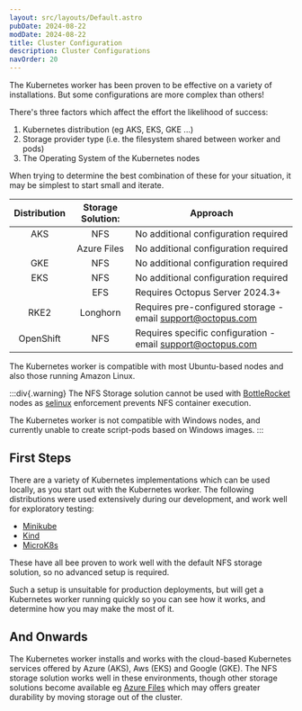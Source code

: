 ```yaml
---
layout: src/layouts/Default.astro
pubDate: 2024-08-22
modDate: 2024-08-22
title: Cluster Configuration
description: Cluster Configurations
navOrder: 20
---
```


The Kubernetes worker has been proven to be effective on a variety of installations.
But some configurations are more complex than others!

There's three factors which affect the effort the likelihood of success:
1. Kubernetes distribution (eg AKS, EKS, GKE ...)
2. Storage provider type (i.e. the filesystem shared between worker and pods)
3. The Operating System of the Kubernetes nodes

When trying to determine the best combination of these for your situation, it may be simplest to start small and iterate.

| Distribution  | Storage Solution: | Approach                                               |
|:-------------:|:-----------------:|--------------------------------------------------------|
|      AKS      |        NFS        | No additional configuration required                   |
|               |    Azure Files    | No additional configuration required                   |
|      GKE      |        NFS        | No additional configuration required                   |
|      EKS      |        NFS        | No additional configuration required                   |
|               |        EFS        | Requires Octopus Server 2024.3+                        |
|     RKE2      |     Longhorn      | Requires pre-configured storage - email [support@octopus.com](mailto:support@octopus.com) |
|   OpenShift   |        NFS        | Requires specific configuration - email [support@octopus.com](mailto:support@octopus.com) |

The Kubernetes worker is compatible with most Ubuntu-based nodes and also those running Amazon Linux.


:::div{.warning}
The NFS Storage solution cannot be used with [BottleRocket](https://aws.amazon.com/bottlerocket/?amazon-bottlerocket-whats-new.sort-by=item.additionalFields.postDateTime&amazon-bottlerocket-whats-new.sort-order=desc) nodes
as [selinux](https://github.blog/developer-skills/programming-languages-and-frameworks/introduction-to-selinux/)  enforcement prevents NFS container execution.

The Kubernetes worker is not compatible with Windows nodes, and currently unable to create script-pods based on Windows images.
:::

## First Steps
There are a variety of Kubernetes implementations which can be used locally, as you start out with the Kubernetes worker.
The following distributions were used extensively during our development, and work well for exploratory testing: 
* [Minikube](https://minikube.sigs.k8s.io/docs/start/?arch=%2Fmacos%2Farm64%2Fstable%2Fbinary+download)
* [Kind](https://kind.sigs.k8s.io/docs/user/quick-start/)
* [MicroK8s](https://microk8s.io/)

These have all bee proven to work well with the default NFS storage solution, so no advanced setup is required.

Such a setup is unsuitable for production deployments, but will get a Kubernetes worker running quickly so you can
see how it works, and determine how you may make the most of it.

## And Onwards
The Kubernetes worker installs and works with the cloud-based Kubernetes services offered by Azure (AKS), Aws (EKS) and Google (GKE).
The NFS storage solution works well in these environments, though other storage solutions become available eg [Azure Files](https://learn.microsoft.com/en-us/azure/aks/azure-csi-files-storage-provision)
which may offers greater durability by moving storage out of the cluster.